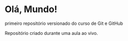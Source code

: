 # Olá, Mundo!
 primeiro repositório versionado do curso de Git e GitHub

 Repositório criado durante uma aula ao vivo.
